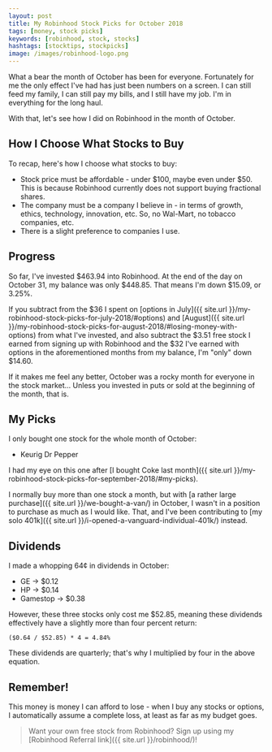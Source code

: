 ```yaml
---
layout: post
title: My Robinhood Stock Picks for October 2018
tags: [money, stock picks]
keywords: [robinhood, stock, stocks]
hashtags: [stocktips, stockpicks]
image: /images/robinhood-logo.png
---
```


What a bear the month of October has been for everyone. Fortunately for me the only effect I've had has just been numbers on a screen. I can still feed my family, I can still pay my bills, and I still have my job. I'm in everything for the long haul.

With that, let's see how I did on Robinhood in the month of October.

## How I Choose What Stocks to Buy

To recap, here's how I choose what stocks to buy:

* Stock price must be affordable - under $100, maybe even under $50. This is because Robinhood currently does not support buying fractional shares.
* The company must be a company I believe in - in terms of growth, ethics, technology, innovation, etc. So, no Wal-Mart, no tobacco companies, etc.
* There is a slight preference to companies I use.

## Progress

So far, I've invested $463.94 into Robinhood. At the end of the day on October 31, my balance was only $448.85. That means I'm down $15.09, or 3.25%.

If you subtract from the $36 I spent on [options in July]({{ site.url }}/my-robinhood-stock-picks-for-july-2018/#options) and [August]({{ site.url }}/my-robinhood-stock-picks-for-august-2018/#losing-money-with-options) from what I've invested, and also subtract the $3.51 free stock I earned from signing up with Robinhood and the $32 I've earned with options in the aforementioned months from my balance, I'm "only" down $14.60.

If it makes me feel any better, October was a rocky month for everyone in the stock market... Unless you invested in puts or sold at the beginning of the month, that is.

## My Picks

I only bought one stock for the whole month of October:

* Keurig Dr Pepper

I had my eye on this one after [I bought Coke last month]({{ site.url }}/my-robinhood-stock-picks-for-september-2018/#my-picks).

I normally buy more than one stock a month, but with [a rather large purchase]({{ site.url }}/we-bought-a-van/) in October, I wasn't in a position to purchase as much as I would like. That, and I've been contributing to [my solo 401k]({{ site.url }}/i-opened-a-vanguard-individual-401k/) instead. 

## Dividends

I made a whopping 64&cent; in dividends in October:

* GE &rarr; $0.12 
* HP &rarr; $0.14 
* Gamestop &rarr; $0.38 

However, these three stocks only cost me $52.85, meaning these dividends effectively have a slightly more than four percent return:

    ($0.64 / $52.85) * 4 = 4.84%

These dividends are quarterly; that's why I multiplied by four in the above equation.

## Remember!

This money is money I can afford to lose - when I buy any stocks or options, I automatically assume a complete loss, at least as far as my budget goes.

> Want your own free stock from Robinhood? Sign up using my [Robinhood Referral link]({{ site.url }}/robinhood/)!